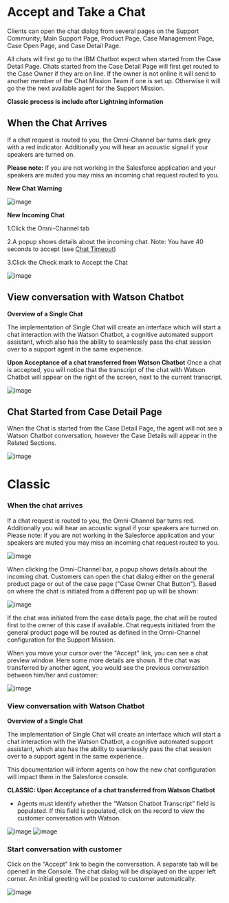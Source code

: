
# Accept and Take a Chat

Clients can open the chat dialog from several pages on the Support Community; Main Support Page, Product Page, Case Management Page, Case Open Page, and Case Detail Page.

All chats will first go to the IBM Chatbot expect when started from the Case Detail Page. Chats started from the Case Detail Page will first get routed to the Case Owner if they are on line. If the owner is not online it will send to another member of the Chat Mission Team if one is set up. Otherwise it will go the the next available agent for the Support Mission.

**Classic process is include after Lightning information**

## When the Chat Arrives

If a chat request is routed to you, the Omni-Channel bar turns dark grey with a red indicator. Additionally you will hear an acoustic signal if your speakers are turned on. 

**Please note:** if you are not working in the Salesforce application and your speakers are muted you may miss an incoming chat request routed to you.

**New Chat Warning**

![image](https://media.github.ibm.com/user/79767/files/42133080-691e-11e9-8b12-2f7f320b0bd7)

**New Incoming Chat**

 1.Click the Omni-Channel tab
 
 2.A popup shows details about the incoming chat. Note: You have 40 seconds to accept  (see [Chat Timeout](https://pages.github.ibm.com/dba-support/DBA-Education/#/DBA-Education/process/agents/chat/timeout)) 
 
 3.Click the Check mark to Accept the Chat

![image](https://media.github.ibm.com/user/79767/files/874e7400-6a7e-11e9-96cb-1e303799878f)


## View conversation with Watson Chatbot
**Overview of a Single Chat**

The implementation of Single Chat will create an interface which will start a chat interaction with the Watson Chatbot, a cognitive automated support assistant, which also has the ability to seamlessly pass the chat session over to a support agent in the same experience.

**Upon Acceptance of a chat transferred from Watson Chatbot**
Once a chat is accepted, you will notice that the transcript of the chat with Watson Chatbot will appear on the right of the screen, next to the current transcript.

![image](https://media.github.ibm.com/user/146797/files/be138580-3535-11e9-93b3-f7785d2bc3e0)

## Chat Started from Case Detail Page

When the Chat is started from the Case Detail Page, the agent will not see a Watson Chatbot conversation, however the Case Details will appear in the Related Sections.

![image](https://media.github.ibm.com/user/79767/files/2ccd8000-6f76-11e9-8832-a37ea48a9b7b)

# Classic

### When the chat arrives
If a chat request is routed to you, the Omni-Channel bar turns red. Additionally you will hear an acoustic signal if your speakers are turned on. 
Please note: if you are not working in the Salesforce application and your speakers are muted you may miss an incoming chat request routed to you.

![image](https://media.github.ibm.com/user/148692/files/6f85c8b6-bb40-11e8-8d0b-3f732eff2cf7)

When clicking the Omni-Channel bar, a popup shows details about the incoming chat. 
Customers can open the chat dialog either on the general product page or out of the case page ("Case Owner Chat Button").
Based on where the chat is initiated from a different pop up will be shown:

![image](https://media.github.ibm.com/user/148692/files/31ddc9d4-bd8c-11e8-8181-1864a8fd30a1)

If the chat was initiated from the case details page, the chat will be routed first to the owner of this case if available. Chat requests initiated from the general product page will be routed as defined in the Omni-Channel configuration for the Support Mission.

When you move your cursor over the "Accept" link, you can see a chat preview window. Here some more details are shown. If the chat was transferred by another agent, you would see the previous conversation between him/her and customer:

![image](https://media.github.ibm.com/user/148692/files/8f0bc786-bc2a-11e8-83bb-d02b7d85ad92)

### View conversation with Watson Chatbot
**Overview of a Single Chat**

The implementation of Single Chat will create an interface which will start a chat interaction with the Watson Chatbot, a cognitive automated support assistant, which also has the ability to seamlessly pass the chat session over to a support agent in the same experience.

This documentation will inform agents on how the new chat configuration will impact them in the Salesforce console.


**CLASSIC: Upon Acceptance of a chat transferred from Watson Chatbot**
* Agents must identify whether the “Watson Chatbot Transcript” field is populated. If this field is populated, click on the record to view the customer conversation with Watson.

![image](https://media.github.ibm.com/user/146797/files/7987ea00-3535-11e9-9eec-853c8e86fc25)
![image](https://media.github.ibm.com/user/146797/files/a805c500-3535-11e9-80c3-ab6d716efac2)



### Start conversation with customer
Click on the "Accept" link to begin the conversation. A separate tab will be opened in the Console.
The chat dialog will be displayed on the upper left corner. An initial greeting will be posted to customer automatically.

![image](https://media.github.ibm.com/user/148692/files/b0c01ff2-bc2b-11e8-9e5c-9ec96c5f1448)


